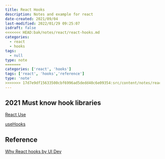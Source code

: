 ```yaml
---
title: React Hooks
description: Notes and example for react
date-created: 2021/09/04
last-modified: 2022/01/29 09:25:07
isdraft: false
<<<<<<< HEAD:bak/notes/react/react-hooks.md
categories:
  - react
  - hooks
tags:
  - null
type: note
=======
categories: ['react', 'hooks']
tags: ['react', 'hooks','reference']
type: 'note'
>>>>>>> 17d7e9df15633500cbf6996ad5dedd40c6e09354:src/content/notes/react/react-hooks.md
---
```


## 2021 Must know hook libraries

[React Use](https://github.com/streamich/react-use)

[useHooks](https://usehooks.com/)

## Reference

[Why React hooks by UI Dev](https://ui.dev/why-react-hooks/)
